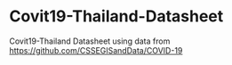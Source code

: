 # Covit19-Thailand-Datasheet
Covit19-Thailand Datasheet using data from https://github.com/CSSEGISandData/COVID-19
